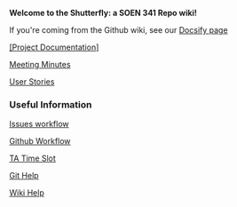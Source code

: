 **Welcome to the Shutterfly: a SOEN 341 Repo wiki!**

If you're coming from the Github wiki, see our [Docsify page](https://docs-shutterfeed.now.sh)

[[Project Documentation]](Project-Documentation)

[Meeting Minutes](Meeting-Minutes)

[User Stories](User-Stories)

### Useful Information

[Issues workflow](Github-Workflow#issues-workflow)

[Github Workflow](Github-Workflow)

[TA Time Slot](TA-Time-Slot)

[Git Help](Git-Help)

[Wiki Help](Wiki-Help)
